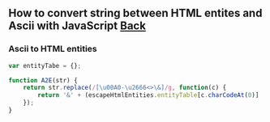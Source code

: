 ## How to convert string between HTML entites and Ascii with JavaScript [Back](./qa.md)

### Ascii to HTML entities

```js
var entityTabe = {};

function A2E(str) {
    return str.replace(/[\u00A0-\u2666<>\&]/g, function(c) {
        return '&' + (escapeHtmlEntities.entityTable[c.charCodeAt(0)] || '#'+c.charCodeAt(0)) + ';';
    });
}
```
